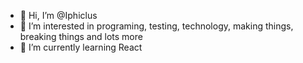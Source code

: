 - 👋 Hi, I’m @Iphiclus
- 👀 I’m interested in programing, testing, technology, making things, breaking things and lots more
- 🌱 I’m currently learning React

<!---
Iphiclus/Iphiclus is a ✨ special ✨ repository because its `README.md` (this file) appears on your GitHub profile.
You can click the Preview link to take a look at your changes.
--->
